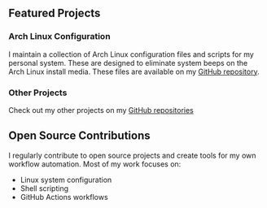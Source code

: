 
## Featured Projects

### Arch Linux Configuration

I maintain a collection of Arch Linux configuration files and scripts for my personal system. These are designed to eliminate system beeps on the Arch Linux install media. These files are available on my [GitHub repository](https://github.com/Githubguy132010/Arch-Linux-without-the-beeps).
### Other Projects
Check out my other projects on my [GitHub repositories](https://github.com/Githubguy132010?tab=repositories)

## Open Source Contributions
I regularly contribute to open source projects and create tools for my own workflow automation. Most of my work focuses on:
- Linux system configuration
- Shell scripting
- GitHub Actions workflows
